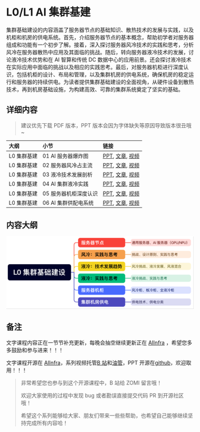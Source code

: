 <!--Copyright © ZOMI 适用于[License](https://github.com/Infrasys-AI/AIInfra)版权许可-->

# L0/L1 AI 集群基建

集群基础建设的内容涵盖了服务器节点的基础知识、散热技术的发展与实践，以及机柜和机房的供电系统。首先，介绍服务器节点的基本概念，帮助初学者对服务器组成和功能有一个初步了解。接着，深入探讨服务器风冷技术的实践和思考，分析风冷在服务器散热中应用及其面临的挑战。随后，转向服务器液冷技术的发展，讨论液冷技术优势和在 AI 智算和传统 DC 数据中心的应用前景。还会探讨液冷技术在实际应用中面临的挑战以及相应的实践思考。最后，对服务器机柜进行深度认识，包括机柜的设计、布局和管理，以及集群机房的供电系统，确保机房的稳定运行和服务器的持续供电。为读者提供集群基础建设的全面视角，从硬件设备到散热技术，再到机房基础设施，为构建高效、可靠的集群系统奠定了坚实的基础。

## 详细内容

> 建议优先下载 PDF 版本，PPT 版本会因为字体缺失等原因导致版本很丑哦~

| 大纲 | 小节 | 链接 |
|:--- |:---- |:-------------------- |
| L0 集群基建 | 01 AI 服务器爆炸图  | [PPT](./01Server.pdf), [文章](./01Server.md), [视频](https://www.bilibili.com/video/BV1DktBzLEvb) |
| L0 集群基建 | 02 服务器风冷占主流  | [PPT](./02AirCool.pdf), [文章](./02AirCool.md), [视频](https://www.bilibili.com/video/BV1mftyzZEB9) |
| L0 集群基建 | 03 液冷技术发展剖析 | [PPT](./03LiquidBase.pdf), [文章](./03LiquidBase.md), [视频](https://www.bilibili.com/video/BV1EvtYz1EXF) |
| L0 集群基建 | 04 AI 集群液冷实践  | [PPT](./04LiquidCool.pdf), [文章](./04LiquidCool.md), [视频](https://www.bilibili.com/video/BV1FjbMz1E7u) |
| L0 集群基建 | 05 服务器机柜深度认识  | [PPT](./05ServerRack.pdf), [文章](./05ServerRack.md), [视频](https://www.bilibili.com/video/BV1DwtSzGE7Q) |
| L0 集群基建 | 06 AI 集群供配电系统  | [PPT](./06Others.pdf), [文章](./06Others.md), [视频](https://www.bilibili.com/video/BV1UHtZzhEYJ) |

## 内容大纲

![](./images/00outline.png)

## 备注

文字课程内容正在一节节补充更新，每晚会抽空继续更新正在 [AIInfra](https://infrasys-ai.github.io/aiinfra-docs) ，希望您多多鼓励和参与进来！！！

文字课程开源在 [AIInfra](https://infrasys-ai.github.io/aiinfra-docs)，系列视频托管[B 站](https://space.bilibili.com/517221395)和[油管](https://www.youtube.com/@ZOMI666/playlists)，PPT 开源在[github](https://github.com/Infrasys-AI/AIInfra)，欢迎取用！！！

> 非常希望您也参与到这个开源课程中，B 站给 ZOMI 留言哦！
>
> 欢迎大家使用的过程中发现 bug 或者勘误直接提交代码 PR 到开源社区哦！
>
> 希望这个系列能够给大家、朋友们带来一些些帮助，也希望自己能够继续坚持完成所有内容哈！

